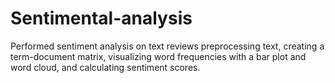 # Sentimental-analysis
Performed sentiment analysis on text reviews preprocessing  text, creating a term-document matrix, visualizing word frequencies with a bar plot and  word cloud, and calculating sentiment scores. 
